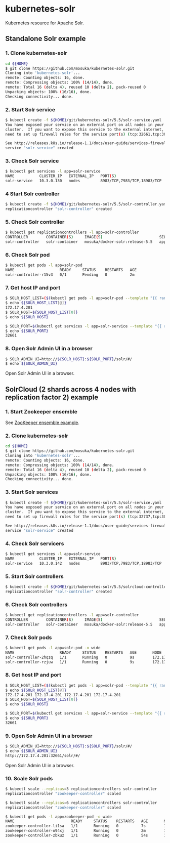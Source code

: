 # kubernetes-solr
Kubernetes resource for Apache Solr.

## Standalone Solr example

### 1. Clone kubernetes-solr

```sh
cd ${HOME}
$ git clone https://github.com/mosuka/kubernetes-solr.git
Cloning into 'kubernetes-solr'...
remote: Counting objects: 16, done.
remote: Compressing objects: 100% (14/14), done.
remote: Total 16 (delta 4), reused 10 (delta 2), pack-reused 0
Unpacking objects: 100% (16/16), done.
Checking connectivity... done.
```

### 2. Start Solr service

```sh
$ kubectl create -f ${HOME}/git/kubernetes-solr/5.5/solr-service.yaml
You have exposed your service on an external port on all nodes in your
cluster.  If you want to expose this service to the external internet, you may
need to set up firewall rules for the service port(s) (tcp:32661,tcp:30312,tcp:32347) to serve traffic.

See http://releases.k8s.io/release-1.1/docs/user-guide/services-firewalls.md for more details.
service "solr-service" created
```

### 3. Check Solr service

```sh
$ kubectl get services -l app=solr-service
NAME           CLUSTER_IP   EXTERNAL_IP   PORT(S)                       SELECTOR            AGE
solr-service   10.3.0.130   nodes         8983/TCP,7983/TCP,18983/TCP   app=zookeeper-pod   1m
```

### 4 Start Solr controller

```sh
$ kubectl create -f ${HOME}/git/kubernetes-solr/5.5/solr-controller.yaml
replicationcontroller "solr-controller" created
```

### 5. Check Solr controller

```sh
$ kubectl get replicationcontrollers -l app=solr-controller
CONTROLLER        CONTAINER(S)     IMAGE(S)                         SELECTOR       REPLICAS   AGE
solr-controller   solr-container   mosuka/docker-solr:release-5.5   app=solr-pod   1          1m
```

### 6. Check Solr pod

```sh
$ kubectl get pods -l app=solr-pod
NAME                    READY     STATUS    RESTARTS   AGE
solr-controller-r15v3   0/1       Pending   0          2m
```

### 7. Get host IP and port

```sh
$ SOLR_HOST_LIST=($(kubectl get pods -l app=solr-pod --template "{{ range .items}}{{ if eq .kind \"Pod\" }}{{if eq .status.phase \"Running\" }}{{ .status.hostIP }} {{ end }}{{ end }}{{ end }}"))
$ echo ${SOLR_HOST_LIST[@]}
172.17.4.201
$ SOLR_HOST=${SOLR_HOST_LIST[0]}
$ echo ${SOLR_HOST}

$ SOLR_PORT=$(kubectl get services -l app=solr-service --template "{{ range .items }}{{ range .spec.ports }}{{ if eq .name \"solr\" }}{{ .nodePort }}{{ end }}{{ end }}{{ end }}")
$ echo ${SOLR_PORT}
32661
```

### 8. Open Solr Admin UI in a browser

```sh
$ SOLR_ADMIN_UI=http://${SOLR_HOST}:${SOLR_PORT}/solr/#/
$ echo ${SOLR_ADMIN_UI}
```

Open Solr Admin UI in a browser.



## SolrCloud (2 shards across 4 nodes with replication factor 2) example

### 1. Start Zookeeper ensemble

See [ZooKeeper ensemble example](https://github.com/mosuka/kubernetes-zookeeper).

### 2. Clone kubernetes-solr

```sh
cd ${HOME}
$ git clone https://github.com/mosuka/kubernetes-solr.git
Cloning into 'kubernetes-solr'...
remote: Counting objects: 16, done.
remote: Compressing objects: 100% (14/14), done.
remote: Total 16 (delta 4), reused 10 (delta 2), pack-reused 0
Unpacking objects: 100% (16/16), done.
Checking connectivity... done.
```

### 3. Start Solr services

```sh
$ kubectl create -f ${HOME}/git/kubernetes-solr/5.5/solr-service.yaml
You have exposed your service on an external port on all nodes in your
cluster.  If you want to expose this service to the external internet, you may
need to set up firewall rules for the service port(s) (tcp:32737,tcp:30762,tcp:30279) to serve traffic.

See http://releases.k8s.io/release-1.1/docs/user-guide/services-firewalls.md for more details.
service "solr-service" created
```

### 4. Check Solr servicers

```sh
$ kubectl get services -l app=solr-service
NAME           CLUSTER_IP   EXTERNAL_IP   PORT(S)                       SELECTOR       AGE
solr-service   10.3.0.142   nodes         8983/TCP,7983/TCP,18983/TCP   app=solr-pod   7s
```

### 5. Start Solr controllers

```sh
$ kubectl create -f ${HOME}/git/kubernetes-solr/5.5/solrcloud-controller.yaml
replicationcontroller "solr-controller" created
```

### 6. Check Solr controllers

```sh
$ kubectl get replicationcontrollers -l app=solr-controller
CONTROLLER        CONTAINER(S)     IMAGE(S)                         SELECTOR       REPLICAS   AGE
solr-controller   solr-container   mosuka/docker-solr:release-5.5   app=solr-pod   2          12s
```

### 7. Check Solr pods

```sh
$ kubectl get pods -l app=solr-pod -o wide
NAME                    READY     STATUS    RESTARTS   AGE       NODE
solr-controller-2hqzq   1/1       Running   0          9s        172.17.4.201
solr-controller-rzjuw   1/1       Running   0          9s        172.17.4.201
```

### 8. Get host IP and port

```sh
$ SOLR_HOST_LIST=($(kubectl get pods -l app=solr-pod --template "{{ range .items}}{{ if eq .kind \"Pod\" }}{{if eq .status.phase \"Running\" }}{{ .status.hostIP }} {{ end }}{{ end }}{{ end }}"))
$ echo ${SOLR_HOST_LIST[@]}
172.17.4.201 172.17.4.201 172.17.4.201 172.17.4.201
$ SOLR_HOST=${SOLR_HOST_LIST[0]}
$ echo ${SOLR_HOST}

$ SOLR_PORT=$(kubectl get services -l app=solr-service --template "{{ range .items }}{{ range .spec.ports }}{{ if eq .name \"solr\" }}{{ .nodePort }}{{ end }}{{ end }}{{ end }}")
$ echo ${SOLR_PORT}
32661
```

### 9. Open Solr Admin UI in a browser

```sh
$ SOLR_ADMIN_UI=http://${SOLR_HOST}:${SOLR_PORT}/solr/#/
$ echo ${SOLR_ADMIN_UI}
http://172.17.4.201:32661/solr/#/
```

Open Solr Admin UI in a browser.

### 10. Scale Solr pods

```sh
$ kubectl scale --replicas=3 replicationcontrollers solr-controller
replicationcontroller "zookeeper-controller" scaled

$ kubectl scale --replicas=6 replicationcontrollers solr-controller
replicationcontroller "zookeeper-controller" scaled

$ kubectl get pods -l app=zookeeper-pod -o wide
NAME                         READY     STATUS    RESTARTS   AGE       NODE
zookeeper-controller-li1sa   1/1       Running   0          7s        172.17.4.201
zookeeper-controller-o94xj   1/1       Running   0          2m        172.17.4.201
zookeeper-controller-zbkuz   1/1       Running   0          54s       172.17.4.201
```



